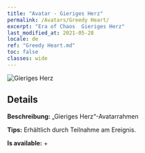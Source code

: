 ```yaml
---
title: "Avatar - Gieriges Herz"
permalink: /Avatars/Greedy Heart/
excerpt: "Era of Chaos  Gieriges Herz"
last_modified_at: 2021-05-28
locale: de
ref: "Greedy Heart.md"
toc: false
classes: wide
---
```

 ![Gieriges Herz](/images/a/avatarFrame_75.png)

## Details

 **Beschreibung:** „Gieriges Herz“-Avatarrahmen 

 **Tips:** Erhältlich durch Teilnahme am Ereignis. 

 **Is available:**  + 

